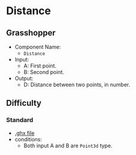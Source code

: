 # Distance

## Grasshopper

- Component Name:
    - `Distance`
- Input:
    - A: First point.
    - B: Second point.
- Output:
    - D: Distance between two points, in number.

## Difficulty

### Standard

- [.ghx file](../../problems/distance_standard.ghx)
- conditions:
    - Both input A and B are `Point3d` type.
